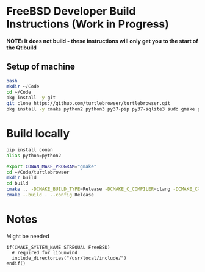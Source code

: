 # FreeBSD Developer Build Instructions (Work in Progress)

**NOTE: It does not build - these instructions will only get you to the start of the Qt build**

[//]: # (Prerequisite: SSH key has been added to your accout)

## Setup of machine

~~~ bash
bash
mkdir ~/Code
cd ~/Code
pkg install -y git
git clone https://github.com/turtlebrowser/turtlebrowser.git
pkg install -y cmake python2 python3 py37-pip py37-sqlite3 sudo gmake perl5 pkgconf libunwind bash
~~~


# Build locally

~~~ bash
pip install conan
alias python=python2

export CONAN_MAKE_PROGRAM="gmake"
cd ~/Code/turtlebrowser
mkdir build
cd build
cmake .. -DCMAKE_BUILD_TYPE=Release -DCMAKE_C_COMPILER=clang -DCMAKE_CXX_COMPILER=clang++
cmake --build . --config Release
~~~

# Notes

Might be needed

~~~
if(CMAKE_SYSTEM_NAME STREQUAL FreeBSD)
  # required for libunwind
  include_directories("/usr/local/include/")
endif()
~~~

[//]: # (git clone https://github.com/turtlebrowser/conan-cache.git)
[//]: # (git config --global user.name "Your Name")
[//]: # (git config --global user.email "your_email_address@example.com")
[//]: # (mkdir /Code)
[//]: # (cd /Code)
[//]: # (export CONAN_USER_HOME="/Code/release")
[//]: # (export CONAN_USER_HOME_SHORT=${CONAN_USER_HOME}/short)
[//]: # (pkg install -y git-lfs)
[//]: # (git lfs install)
[//]: # (git clone https://github.com/turtlebrowser/conan-center-index-cache.git $CONAN_USER_HOME)
